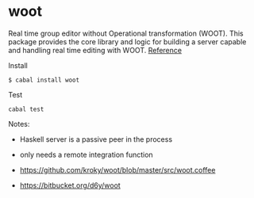 # woot

Real time group editor without Operational
transformation (WOOT). This package provides the core library and logic for building a server capable and handling real time editing with WOOT. [Reference](https://hal.inria.fr/inria-00071240/document)

Install

```
$ cabal install woot
```

Test

```
cabal test
```

Notes:

* Haskell server is a passive peer in the process
* only needs a remote integration function

* https://github.com/kroky/woot/blob/master/src/woot.coffee
* https://bitbucket.org/d6y/woot
